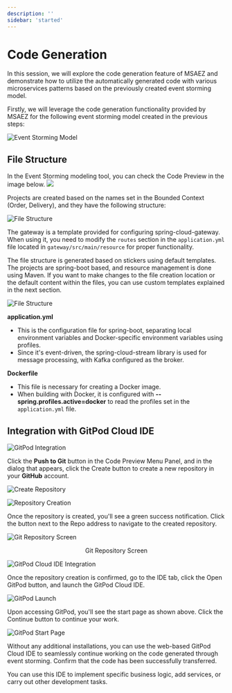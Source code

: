 ```yaml
---
description: ''
sidebar: 'started'
---
```

# Code Generation

In this session, we will explore the code generation feature of MSAEZ and demonstrate how to utilize the automatically generated code with various microservices patterns based on the previously created event storming model.

Firstly, we will leverage the code generation functionality provided by MSAEZ for the following event storming model created in the previous steps:

![Event Storming Model](../../src/img/code1.png)

## File Structure

In the Event Storming modeling tool, you can check the Code Preview in the image below.
![](../../src/img/mp0.png)

Projects are created based on the names set in the Bounded Context (Order, Delivery), and they have the following structure:

![File Structure](../../src/img/code2.png)

The gateway is a template provided for configuring spring-cloud-gateway. When using it, you need to modify the `routes` section in the `application.yml` file located in `gateway/src/main/resource` for proper functionality.

The file structure is generated based on stickers using default templates. The projects are spring-boot based, and resource management is done using Maven. If you want to make changes to the file creation location or the default content within the files, you can use custom templates explained in the next section.

![File Structure](../../src/img/image45.png)

**application.yml**
- This is the configuration file for spring-boot, separating local environment variables and Docker-specific environment variables using profiles.
- Since it's event-driven, the spring-cloud-stream library is used for message processing, with Kafka configured as the broker.

**Dockerfile**
- This file is necessary for creating a Docker image.
- When building with Docker, it is configured with **--spring.profiles.active=docker** to read the profiles set in the `application.yml` file.

## Integration with GitPod Cloud IDE

![GitPod Integration](../../src/img/image46.png)

Click the **Push to Git** button in the Code Preview Menu Panel, and in the dialog that appears, click the Create button to create a new repository in your **GitHub** account.

![Create Repository](../../src/img/image47.png)

![Repository Creation](../../src/img/image48.png)

Once the repository is created, you'll see a green success notification. Click the button next to the Repo address to navigate to the created repository.

![Git Repository Screen](../../src/img/image49.png)

<p align="center">Git Repository Screen</p>

![GitPod Cloud IDE Integration](../../src/img/image52.png)

Once the repository creation is confirmed, go to the IDE tab, click the Open GitPod button, and launch the GitPod Cloud IDE.

![GitPod Launch](../../src/img/image51.png)

Upon accessing GitPod, you'll see the start page as shown above. Click the Continue button to continue your work.

![GitPod Start Page](../../src/img/image50.png)

Without any additional installations, you can use the web-based GitPod Cloud IDE to seamlessly continue working on the code generated through event storming. Confirm that the code has been successfully transferred.

You can use this IDE to implement specific business logic, add services, or carry out other development tasks.
